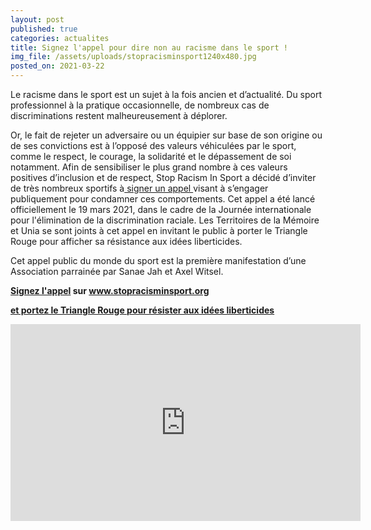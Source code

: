 ```yaml
---
layout: post
published: true
categories: actualites
title: Signez l'appel pour dire non au racisme dans le sport !
img_file: /assets/uploads/stopracisminsport1240x480.jpg
posted_on: 2021-03-22
---
```

Le racisme dans le sport est un sujet à la fois ancien et d’actualité. Du sport professionnel à la pratique occasionnelle, de nombreux cas de discriminations restent malheureusement à déplorer.

Or, le fait de rejeter un adversaire ou un équipier sur base de son origine ou de ses convictions est à l’opposé des
valeurs véhiculées par le sport, comme le respect, le courage, la solidarité et le dépassement de soi notamment.
Afin de sensibiliser le plus grand nombre à ces valeurs positives d’inclusion et de respect, Stop Racism In Sport a
décidé d’inviter de très nombreux sportifs à[ signer un appel ](https://secure.avaaz.org/community_petitions/fr/toutes_les_sportifves_stop_racism_in_sport/)visant à s’engager publiquement pour condamner ces
comportements. Cet appel a été lancé officiellement le 19 mars 2021, dans le cadre de la Journée internationale pour l'élimination de la discrimination raciale. Les Territoires de la Mémoire et Unia se sont joints à cet appel en invitant le public à porter le Triangle Rouge pour afficher sa résistance aux idées liberticides.

Cet appel public du monde du sport est la première manifestation d’une Association parrainée par Sanae Jah et Axel Witsel.

**[Signez l'appel](https://www.stopracisminsport.org/) sur www.stopracisminsport.org**

**[et portez le Triangle Rouge pour résister aux idées liberticides](https://boutique.territoires-memoire.be/fr/13-pin-s-triangle-rouge)**

<iframe width="560" height="315" src="https://www.youtube.com/embed/_SqjzGhC5Uw" title="YouTube video player" frameborder="0" allow="accelerometer; autoplay; clipboard-write; encrypted-media; gyroscope; picture-in-picture" allowfullscreen></iframe>